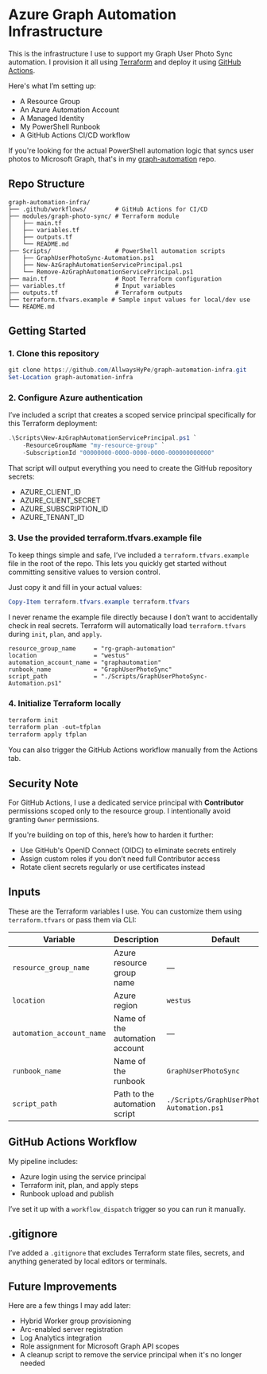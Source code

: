 # Azure Graph Automation Infrastructure

This is the infrastructure I use to support my Graph User Photo Sync automation. I provision it all using [Terraform](https://www.terraform.io/) and deploy it using [GitHub Actions](https://docs.github.com/en/actions).

Here's what I’m setting up:

- A Resource Group
- An Azure Automation Account
- A Managed Identity
- My PowerShell Runbook
- A GitHub Actions CI/CD workflow

If you're looking for the actual PowerShell automation logic that syncs user photos to Microsoft Graph, that's in my [graph-automation](https://github.com/AllwaysHyPe/graph-automation) repo.

## Repo Structure

```
graph-automation-infra/
├── .github/workflows/        # GitHub Actions for CI/CD
├── modules/graph-photo-sync/ # Terraform module
│   ├── main.tf
│   ├── variables.tf
│   ├── outputs.tf
│   └── README.md
├── Scripts/                  # PowerShell automation scripts
│   ├── GraphUserPhotoSync-Automation.ps1
│   ├── New-AzGraphAutomationServicePrincipal.ps1
│   └── Remove-AzGraphAutomationServicePrincipal.ps1
├── main.tf                   # Root Terraform configuration
├── variables.tf              # Input variables
├── outputs.tf                # Terraform outputs
├── terraform.tfvars.example # Sample input values for local/dev use
└── README.md
```

## Getting Started

### 1. Clone this repository

```powershell
git clone https://github.com/AllwaysHyPe/graph-automation-infra.git
Set-Location graph-automation-infra
```

### 2. Configure Azure authentication

I’ve included a script that creates a scoped service principal specifically for this Terraform deployment:

```powershell
.\Scripts\New-AzGraphAutomationServicePrincipal.ps1 `
    -ResourceGroupName "my-resource-group" `
    -SubscriptionId "00000000-0000-0000-0000-000000000000"
```

That script will output everything you need to create the GitHub repository secrets:

- AZURE_CLIENT_ID
- AZURE_CLIENT_SECRET
- AZURE_SUBSCRIPTION_ID
- AZURE_TENANT_ID

### 3. Use the provided terraform.tfvars.example file

To keep things simple and safe, I’ve included a `terraform.tfvars.example` file in the root of the repo.
This lets you quickly get started without committing sensitive values to version control.

Just copy it and fill in your actual values:

```powershell
Copy-Item terraform.tfvars.example terraform.tfvars
```

I never rename the example file directly because I don’t want to accidentally check in real secrets. Terraform will automatically load `terraform.tfvars` during `init`, `plan`, and `apply`.

```hcl
resource_group_name     = "rg-graph-automation"
location                = "westus"
automation_account_name = "graphautomation"
runbook_name            = "GraphUserPhotoSync"
script_path             = "./Scripts/GraphUserPhotoSync-Automation.ps1"
```

### 4. Initialize Terraform locally

```powershell
terraform init
terraform plan -out=tfplan
terraform apply tfplan
```

You can also trigger the GitHub Actions workflow manually from the Actions tab.

## Security Note

For GitHub Actions, I use a dedicated service principal with **Contributor** permissions scoped only to the resource group. I intentionally avoid granting `Owner` permissions.

If you're building on top of this, here’s how to harden it further:
- Use GitHub's OpenID Connect (OIDC) to eliminate secrets entirely
- Assign custom roles if you don’t need full Contributor access
- Rotate client secrets regularly or use certificates instead

## Inputs

These are the Terraform variables I use. You can customize them using `terraform.tfvars` or pass them via CLI:

| Variable                  | Description                          | Default                             |
|---------------------------|--------------------------------------|-------------------------------------|
| `resource_group_name`     | Azure resource group name            | —                                   |
| `location`                | Azure region                         | `westus`                            |
| `automation_account_name` | Name of the automation account       | —                                   |
| `runbook_name`            | Name of the runbook                  | `GraphUserPhotoSync`               |
| `script_path`             | Path to the automation script        | `./Scripts/GraphUserPhotoSync-Automation.ps1` |

## GitHub Actions Workflow

My pipeline includes:

- Azure login using the service principal
- Terraform init, plan, and apply steps
- Runbook upload and publish

I’ve set it up with a `workflow_dispatch` trigger so you can run it manually.

## .gitignore

I’ve added a `.gitignore` that excludes Terraform state files, secrets, and anything generated by local editors or terminals.

## Future Improvements

Here are a few things I may add later:

- Hybrid Worker group provisioning
- Arc-enabled server registration
- Log Analytics integration
- Role assignment for Microsoft Graph API scopes
- A cleanup script to remove the service principal when it's no longer needed